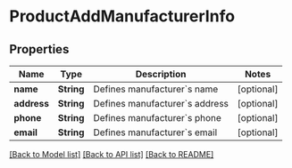 # ProductAddManufacturerInfo

## Properties
Name | Type | Description | Notes
------------ | ------------- | ------------- | -------------
**name** | **String** | Defines manufacturer&#x60;s name | [optional] 
**address** | **String** | Defines manufacturer&#x60;s address | [optional] 
**phone** | **String** | Defines manufacturer&#x60;s phone | [optional] 
**email** | **String** | Defines manufacturer&#x60;s email | [optional] 

[[Back to Model list]](../README.md#documentation-for-models) [[Back to API list]](../README.md#documentation-for-api-endpoints) [[Back to README]](../README.md)


